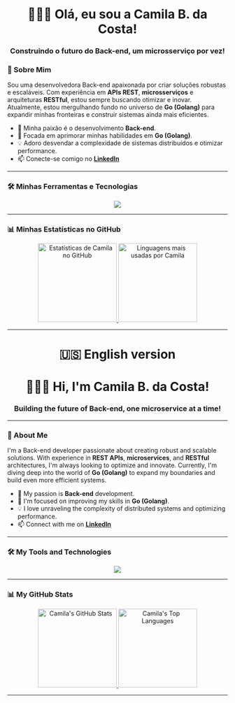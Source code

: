 <h1 align="center">👩🏻‍💻 Olá, eu sou a Camila B. da Costa!</h1>
<h3 align="center">Construindo o futuro do Back-end, um microsserviço por vez!</h3>

### 👋 Sobre Mim

Sou uma desenvolvedora Back-end apaixonada por criar soluções robustas e escaláveis. Com experiência em **APIs REST**, **microsserviços** e arquiteturas **RESTful**, estou sempre buscando otimizar e inovar. Atualmente, estou mergulhando fundo no universo de **Go (Golang)** para expandir minhas fronteiras e construir sistemas ainda mais eficientes.

- 🔭 Minha paixão é o desenvolvimento **Back-end**.
- 🌱 Focada em aprimorar minhas habilidades em **Go (Golang)**.
- 💡 Adoro desvendar a complexidade de sistemas distribuídos e otimizar performance.
- 📫 Conecte-se comigo no **[LinkedIn](https://www.linkedin.com/in/camila-bernardino-da-costa/)** <!-- Lembre-se de atualizar este link! -->

---

### 🛠️ Minhas Ferramentas e Tecnologias

<p align="center">
  <a href="https://skillicons.dev">
    <img src="https://skillicons.dev/icons?i=go,java,spring,javascript,mysql,idea,git,docker&perline=4" />
  </a>
</p>

---

### 📊 Minhas Estatísticas no GitHub

<p align="center">
  <a href="https://github.com/camilabdacosta">
    <!-- Card de Estatísticas (versão corrigida ) -->
    <img height="180em" src="https://github-readme-stats.vercel.app/api?username=camilabdacosta&show_icons=true&theme=dark&include_all_commits=true&count_private=true&hide_border=true&title_color=00BFFF&icon_color=00BFFF&text_color=FFF&bg_color=0d1117" alt="Estatísticas de Camila no GitHub"/>
    <!-- Card de Linguagens Mais Usadas -->
    <img height="180em" src="https://github-readme-stats.vercel.app/api/top-langs/?username=camilabdacosta&layout=compact&langs_count=7&theme=dark&hide_border=true&title_color=00BFFF&icon_color=00BFFF&text_color=FFF&bg_color=0d1117" alt="Linguagens mais usadas por Camila"/>
  </a>
</p>

---
<h1 align="center">🇺🇸 English version</h1>
<h1 align="center">👩🏻‍💻 Hi, I'm Camila B. da Costa!</h1>
<h3 align="center">Building the future of Back-end, one microservice at a time!</h3>

---

### 👋 About Me

I'm a Back-end developer passionate about creating robust and scalable solutions. With experience in **REST APIs**, **microservices**, and **RESTful** architectures, I'm always looking to optimize and innovate. Currently, I'm diving deep into the world of **Go (Golang)** to expand my boundaries and build even more efficient systems.

- 🔭 My passion is **Back-end** development.
- 🌱 I'm focused on improving my skills in **Go (Golang)**.
- 💡 I love unraveling the complexity of distributed systems and optimizing performance.
- 📫 Connect with me on **[LinkedIn](https://www.linkedin.com/in/camila-bernardino-da-costa/ )**

---

### 🛠️ My Tools and Technologies

<p align="center">
  <a href="https://skillicons.dev">
    <img src="https://skillicons.dev/icons?i=go,java,spring,javascript,mysql,idea,git,docker&perline=4" />
  </a>
</p>

---

### 📊 My GitHub Stats

<p align="center">
  <a href="https://github.com/camilabdacosta">
    <!-- Stats Card -->
    <img height="180em" src="https://github-readme-stats.vercel.app/api?username=camilabdacosta&show_icons=true&theme=dark&include_all_commits=true&count_private=true&hide_border=true&title_color=00BFFF&icon_color=00BFFF&text_color=FFF&bg_color=0d1117" alt="Camila's GitHub Stats"/>
    <!-- Top Langs Card -->
    <img height="180em" src="https://github-readme-stats.vercel.app/api/top-langs/?username=camilabdacosta&layout=compact&langs_count=7&theme=dark&hide_border=true&title_color=00BFFF&icon_color=00BFFF&text_color=FFF&bg_color=0d1117" alt="Camila's Top Languages"/>
  </a>
</p>

---



